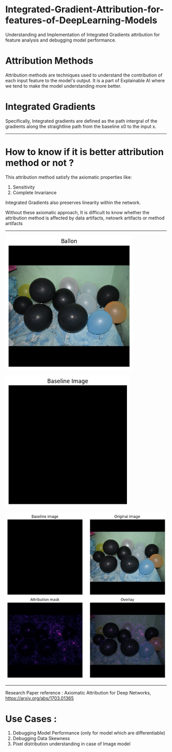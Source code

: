 # Integrated-Gradient-Attribution-for-features-of-DeepLearning-Models
Understanding and Implementation of Integrated Gradients attribution for feature analysis and debugging model performance.

# Attribution Methods
Attribution methods are techniques used to understand the contribution of each input feature to the model's output.
It is a part of Explainable AI where we tend to make the model understanding more better.


# Integrated Gradients
Specifically, Integrated gradients are defined as the path intergral of the gradients along the straightline path from the baseline x0 to the input x.

*******************************************
# How to know if it is better attribution method or not ?

This attribution method satisfy the axiomatic properties like:
1. Sensitivity
2. Complete Invariance

Integrated Gradients also preserves linearity within the network.

Without these axiomatic approach, It is difficult to know whether the attribution method is affected by data artifacts, netowrk artifacts or method artifacts

*******************************************
![](https://github.com/joshir199/Integrated-Gradient-Attribution-for-features-of-DeepLearning-Models/blob/main/images/real%20ballon%20images.png)


![](https://github.com/joshir199/Integrated-Gradient-Attribution-for-features-of-DeepLearning-Models/blob/main/outputs/baseline%20images.png)


![](https://github.com/joshir199/Integrated-Gradient-Attribution-for-features-of-DeepLearning-Models/blob/main/outputs/Integrated%20gradients%20for%20ballon%20image.png)


******************************************

Research Paper reference : Axiomatic Attribution for Deep Networks,  https://arxiv.org/abs/1703.01365

# Use Cases : 

1. Debugging Model Performance (only for model which are differentiable)
2. Debugging Data Skewness
3. Pixel distribution understanding in case of Image model
